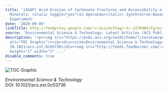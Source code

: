 ```yaml
---
title: '[ASAP] Acid Erosion of Carbonate Fractures and Accessibility of Arsenic-Bearing
  Minerals: <italic toggle="yes">In Operando</italic> Synchrotron-Based Microfluidic
  Experiment'
date: '2020-09-09'
linkTitle: http://feedproxy.google.com/~r/acs/esthag/~3/-nItKdBXcFg/acs.est.0c03736
source: 'Environmental Science & Technology: Latest Articles (ACS Publications)'
description: '<p><img src="https://pubs.acs.org/na101/home/literatum/publisher/achs/journals/content/esthag/0/esthag.ahead-of-print/acs.est.0c03736/20200909/images/medium/es0c03736_0008.gif"
  alt="TOC Graphic"/></p><div><cite>Environmental Science & Technology</cite></div><div>DOI:
  10.1021/acs.est.0c03736</div><img src="http://feeds.feedburner.com/~r/acs/esthag/~4/-nItKdBXcFg"
  height="1" width="1" ...'
disable_comments: true
---
```

<p><img src="https://pubs.acs.org/na101/home/literatum/publisher/achs/journals/content/esthag/0/esthag.ahead-of-print/acs.est.0c03736/20200909/images/medium/es0c03736_0008.gif" alt="TOC Graphic"/></p><div><cite>Environmental Science & Technology</cite></div><div>DOI: 10.1021/acs.est.0c03736</div><img src="http://feeds.feedburner.com/~r/acs/esthag/~4/-nItKdBXcFg" height="1" width="1" ...